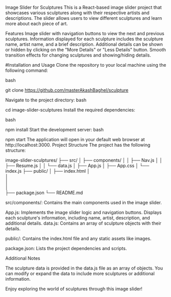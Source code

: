 Image Slider for Sculptures
This is a React-based image slider project that showcases various sculptures along with their respective artists and descriptions. The slider allows users to view different sculptures and learn more about each piece of art.

Features
Image slider with navigation buttons to view the next and previous sculptures.
Information displayed for each sculpture includes the sculpture name, artist name, and a brief description.
Additional details can be shown or hidden by clicking on the "More Details" or "Less Details" button.
Smooth transition effects for changing sculptures and showing/hiding details.

#Installation and Usage
Clone the repository to your local machine using the following command:

bash
 
git clone https://github.com/masterAkashBaghel/sculpture

Navigate to the project directory:
bash
 
cd image-slider-sculptures
Install the required dependencies:

bash

npm install
Start the development server:
bash

npm start
The application will open in your default web browser at http://localhost:3000.
Project Structure
The project has the following structure:


image-slider-sculptures/
  ├── src/
  │   ├── components/
  │   │   ├── Nav.js
  │   │   ├── Resume.js
  │   │   └── data.js
  │   ├── App.js
  │   ├── App.css
  │   └── index.js
  ├── public/
  │   ├── index.html
  │   
  │       
  │       
  │      
  ├── package.json
  └── README.md
  

src/components/: Contains the main components used in the image slider.

App.js: Implements the image slider logic and navigation buttons.
  Displays each sculpture's information, including name, artist, description, and additional details.
data.js: Contains an array of sculpture objects with their details.
 

public/: Contains the index.html file and any static assets like images.

package.json: Lists the project dependencies and scripts.

Additional Notes


The sculpture data is provided in the data.js file as an array of objects. You can modify or expand the data to include more sculptures or additional information.

 

 

Enjoy exploring the world of sculptures through this image slider!